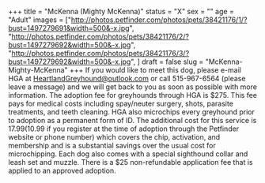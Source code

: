 +++
title = "McKenna (Mighty McKenna)"
status = "X"
sex = ""
age = "Adult"
images = ["http://photos.petfinder.com/photos/pets/38421176/1/?bust=1497279691&width=500&-x.jpg",
"http://photos.petfinder.com/photos/pets/38421176/2/?bust=1497279692&width=500&-x.jpg",
"http://photos.petfinder.com/photos/pets/38421176/3/?bust=1497279692&width=500&-x.jpg",
]
draft = false
slug = "McKenna-Mighty-McKenna"
+++
If you would like to meet this dog, please e-mail HGA at HeartlandGreyhound@outlook.com or call 515-967-6564 (please leave a message) and we will get back to you as soon as possible with more information. The adoption fee for greyhounds through HGA is $275. This fee pays for medical costs including spay/neuter surgery, shots, parasite treatments, and teeth cleaning. HGA also microchips every greyhound prior to adoption as a permanent form of ID. The additional cost for this service is $17.99 ($10.99 if you register at the time of adoption through the Petfinder website or phone number) which covers the chip, activation, and membership and is a substantial savings over the usual cost for microchipping. Each dog also comes with a special sighthound collar and leash set and muzzle. There is a $25 non-refundable application fee that is applied to an approved adoption.

